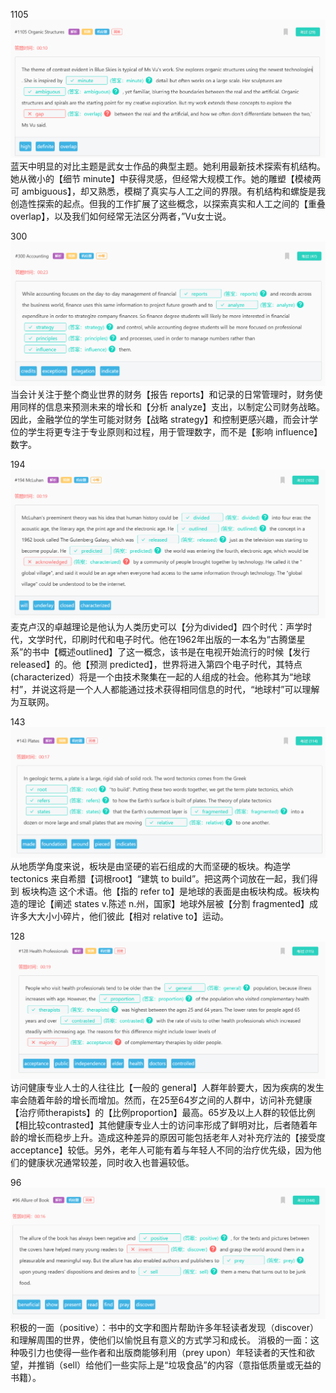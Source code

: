 1105
![alt text](image-135.png)
蓝天中明显的对比主题是武女士作品的典型主题。她利用最新技术探索有机结构。她从微小的【细节 minute】中获得灵感，但经常大规模工作。她的雕塑【模棱两可 ambiguous】，却又熟悉，模糊了真实与人工之间的界限。有机结构和螺旋是我创造性探索的起点。但我的工作扩展了这些概念，以探索真实和人工之间的【重叠 overlap】，以及我们如何经常无法区分两者，”Vu女士说。

300
![alt text](image-136.png)
当会计关注于整个商业世界的财务【报告 reports】和记录的日常管理时，财务使用同样的信息来预测未来的增长和【分析 analyze】支出，以制定公司财务战略。因此，金融学位的学生可能对财务【战略 strategy】和控制更感兴趣，而会计学位的学生将更专注于专业原则和过程，用于管理数字，而不是【影响 influence】数字。

194
![alt text](image-137.png)
麦克卢汉的卓越理论是他认为人类历史可以【分为divided】四个时代：声学时代，文学时代，印刷时代和电子时代。他在1962年出版的一本名为“古腾堡星系”的书中【概述outlined】了这一概念，该书是在电视开始流行的时候【发行released】的。他【预测 predicted】，世界将进入第四个电子时代，其特点(characterized）将是一个由技术聚集在一起的人组成的社会。他称其为“地球村”，并说这将是一个人人都能通过技术获得相同信息的时代，“地球村”可以理解为互联网。

143
![alt text](image-138.png)
从地质学角度来说，板块是由坚硬的岩石组成的大而坚硬的板块。构造学 tectonics 来自希腊【词根root】“建筑 to build”。把这两个词放在一起，我们得到 板块构造 这个术语。他【指的 refer to】是地球的表面是由板块构成。板块构造的理论【阐述 states v.陈述 n.州，国家】地球外层被【分割 fragmented】成许多大大小小碎片，他们彼此【相对 relative to】运动。

128
![alt text](image-139.png)
访问健康专业人士的人往往比【一般的 general】人群年龄要大，因为疾病的发生率会随着年龄的增长而增加。然而，在25至64岁之间的人群中，访问补充健康【治疗师therapists】的【比例proportion】最高。65岁及以上人群的较低比例【相比较contrasted】其他健康专业人士的访问率形成了鲜明对比，后者随着年龄的增长而稳步上升。造成这种差异的原因可能包括老年人对补充疗法的【接受度 acceptance】较低。另外，老年人可能有着与年轻人不同的治疗优先级，因为他们的健康状况通常较差，同时收入也普遍较低。

96
![alt text](image-140.png)
积极的一面（positive）：书中的文字和图片帮助许多年轻读者发现（discover）和理解周围的世界，使他们以愉悦且有意义的方式学习和成长。
消极的一面：这种吸引力也使得一些作者和出版商能够利用（prey upon）年轻读者的天性和欲望，并推销（sell）给他们一些实际上是“垃圾食品”的内容（意指低质量或无益的书籍）。